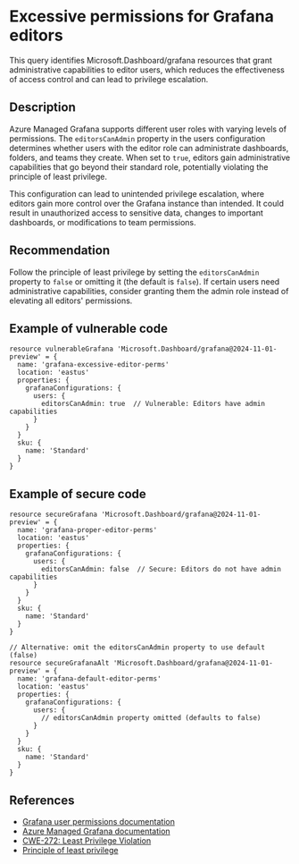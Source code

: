 # Excessive permissions for Grafana editors

This query identifies Microsoft.Dashboard/grafana resources that grant administrative capabilities to editor users, which reduces the effectiveness of access control and can lead to privilege escalation.

## Description

Azure Managed Grafana supports different user roles with varying levels of permissions. The `editorsCanAdmin` property in the users configuration determines whether users with the editor role can administrate dashboards, folders, and teams they create. When set to `true`, editors gain administrative capabilities that go beyond their standard role, potentially violating the principle of least privilege.

This configuration can lead to unintended privilege escalation, where editors gain more control over the Grafana instance than intended. It could result in unauthorized access to sensitive data, changes to important dashboards, or modifications to team permissions.

## Recommendation

Follow the principle of least privilege by setting the `editorsCanAdmin` property to `false` or omitting it (the default is `false`). If certain users need administrative capabilities, consider granting them the admin role instead of elevating all editors' permissions.

## Example of vulnerable code

```bicep
resource vulnerableGrafana 'Microsoft.Dashboard/grafana@2024-11-01-preview' = {
  name: 'grafana-excessive-editor-perms'
  location: 'eastus'
  properties: {
    grafanaConfigurations: {
      users: {
        editorsCanAdmin: true  // Vulnerable: Editors have admin capabilities
      }
    }
  }
  sku: {
    name: 'Standard'
  }
}
```

## Example of secure code

```bicep
resource secureGrafana 'Microsoft.Dashboard/grafana@2024-11-01-preview' = {
  name: 'grafana-proper-editor-perms'
  location: 'eastus'
  properties: {
    grafanaConfigurations: {
      users: {
        editorsCanAdmin: false  // Secure: Editors do not have admin capabilities
      }
    }
  }
  sku: {
    name: 'Standard'
  }
}

// Alternative: omit the editorsCanAdmin property to use default (false)
resource secureGrafanaAlt 'Microsoft.Dashboard/grafana@2024-11-01-preview' = {
  name: 'grafana-default-editor-perms'
  location: 'eastus'
  properties: {
    grafanaConfigurations: {
      users: {
        // editorsCanAdmin property omitted (defaults to false)
      }
    }
  }
  sku: {
    name: 'Standard'
  }
}
```

## References

* [Grafana user permissions documentation](https://grafana.com/docs/grafana/latest/administration/user-management/user-roles/)
* [Azure Managed Grafana documentation](https://learn.microsoft.com/en-us/azure/managed-grafana/)
* [CWE-272: Least Privilege Violation](https://cwe.mitre.org/data/definitions/272.html)
* [Principle of least privilege](https://en.wikipedia.org/wiki/Principle_of_least_privilege)
